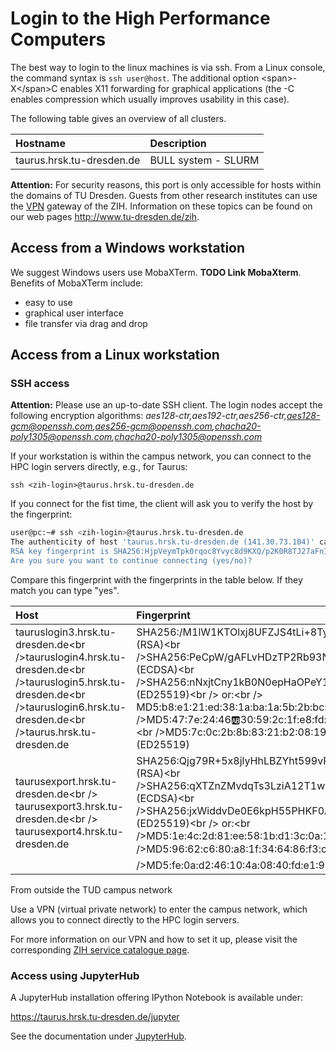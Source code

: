 # Login to the High Performance Computers

The best way to login to the linux machines is via ssh. From a Linux
console, the command syntax is `ssh user@host`. The additional option
\<span>-X\</span>C enables X11 forwarding for graphical applications
(the -C enables compression which usually improves usability in this
case).

The following table gives an overview of all clusters.

| Hostname                  | Description         |
|:--------------------------|:--------------------|
| taurus.hrsk.tu-dresden.de | BULL system - SLURM |

**Attention:** For security reasons, this port is only accessible for
hosts within the domains of TU Dresden. Guests from other research
institutes can use the
[VPN](https://tu-dresden.de/zih/dienste/service-katalog/arbeitsumgebung/zugang_datennetz/vpn)
gateway of the ZIH. Information on these topics can be found on our web
pages <http://www.tu-dresden.de/zih>.

## Access from a Windows workstation

We suggest Windows users use MobaXTerm. **TODO Link MobaXterm**. 
Benefits of MobaXTerm include:

-   easy to use
-   graphical user interface
-   file transfer via drag and drop

## Access from a Linux workstation

### SSH access

**Attention:** Please use an up-to-date SSH client. The login nodes
accept the following encryption algorithms:
*aes128-ctr,aes192-ctr,aes256-ctr,<aes128-gcm@openssh.com>,<aes256-gcm@openssh.com>,<chacha20-poly1305@openssh.com>,<chacha20-poly1305@openssh.com>*

If your workstation is within the campus network, you can connect to the
HPC login servers directly, e.g., for Taurus:

    ssh <zih-login>@taurus.hrsk.tu-dresden.de

If you connect for the fist time, the client will ask you to verify the
host by the fingerprint:

``` bash
user@pc:~# ssh <zih-login>@taurus.hrsk.tu-dresden.de
The authenticity of host 'taurus.hrsk.tu-dresden.de (141.30.73.104)' can't be established.
RSA key fingerprint is SHA256:HjpVeymTpk0rqoc8Yvyc8d9KXQ/p2K0R8TJ27aFnIL8.
Are you sure you want to continue connecting (yes/no)?
```

Compare this fingerprint with the fingerprints in the table below. If
they match you can type "yes".

<span class="twiki-macro TABLE" caption="Fingerprints"></span>

| Host                                                                                                                                                                              | Fingerprint                                                                                                                                                                                                                                                                                                                                                                                                    |
|:----------------------------------------------------------------------------------------------------------------------------------------------------------------------------------|:---------------------------------------------------------------------------------------------------------------------------------------------------------------------------------------------------------------------------------------------------------------------------------------------------------------------------------------------------------------------------------------------------------------|
| tauruslogin3.hrsk.tu-dresden.de\<br />tauruslogin4.hrsk.tu-dresden.de\<br />tauruslogin5.hrsk.tu-dresden.de\<br />tauruslogin6.hrsk.tu-dresden.de\<br />taurus.hrsk.tu-dresden.de | SHA256:/M1lW1KTOlxj8UFZJS4tLi+8TyndcDqrZfLGX7KAU8s (RSA)\<br />SHA256:PeCpW/gAFLvHDzTP2Rb93NxD+rpUsyQY8WebjQC7kz0 (ECDSA)\<br />SHA256:nNxjtCny1kB0N0epHaOPeY1YFd0ri2Dvt2CK7rOGlXg (ED25519)\<br /> or:\<br /> MD5:b8:e1:21:ed:38:1a:ba:1a:5b:2b:bc:35:31:62:21:49 (RSA)\<br />MD5:47:7e:24:46:ab:30:59:2c:1f:e8:fd:37:2a:5d:ee:25 (ECDSA)\<br />MD5:7c:0c:2b:8b:83:21:b2:08:19:93:6d:03:80:76:8a:7b (ED25519) |
| taurusexport.hrsk.tu-dresden.de\<br /> taurusexport3.hrsk.tu-dresden.de\<br /> taurusexport4.hrsk.tu-dresden.de                                                                   | SHA256:Qjg79R+5x8jlyHhLBZYht599vRk+SujnG1yT1l2dYUM (RSA)\<br />SHA256:qXTZnZMvdqTs3LziA12T1wkhNcFqTHe59fbbU67Qw3g (ECDSA)\<br />SHA256:jxWiddvDe0E6kpH55PHKF0AaBg/dQLefQaQZ2P4mb3o (ED25519)\<br /> or:\<br />MD5:1e:4c:2d:81:ee:58:1b:d1:3c:0a:18:c4:f7:0b:23:20 (RSA)\<br />MD5:96:62:c6:80:a8:1f:34:64:86:f3:cf:c5:9b:cd:af:da (ECDSA)\<br />MD5:fe:0a:d2:46:10:4a:08:40:fd:e1:99:b7:f2:06:4f:bc (ED25519)  |

From outside the TUD campus network

Use a VPN (virtual private network) to enter the campus network, which
allows you to connect directly to the HPC login servers.

For more information on our VPN and how to set it up, please visit the
corresponding [ZIH service catalogue
page](https://tu-dresden.de/zih/dienste/service-katalog/arbeitsumgebung/zugang_datennetz/vpn).

### Access using JupyterHub

A JupyterHub installation offering IPython Notebook is available under:

<https://taurus.hrsk.tu-dresden.de/jupyter>

See the documentation under [JupyterHub](../access/jupyterhub.md).
